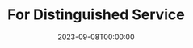 ---
title: For Distinguished Service
date: 2023-09-08T00:00:00
opening_date: 1924-04-12
closing_date:
layout: productions
playbill:
Theatre: Theatre Jacksonville
cast:
- Miss Katherine Burton: Dorothy Toomer
- Mrs. "Jim" Harding: Helen Mullikin
- Mary: Priscilla Toomer
crew:
- Director: Harrison Gibbs Prentice
- Scene and Properties: Mrs. Lee Guest
---
